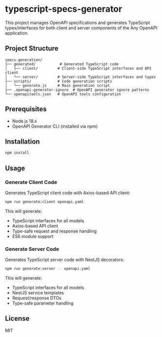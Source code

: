 # typescript-specs-generator

This project manages OpenAPI specifications and generates TypeScript types/interfaces for both client and server components of the Any OpenAPI application.

## Project Structure

```
specs-generation/
├── generated/           # Generated TypeScript code
│   ├── client/         # Client-side TypeScript interfaces and API client
│   └── server/         # Server-side TypeScript interfaces and types
├── scripts/            # Code generation scripts
│   └── generate.js     # Main generation script
├── .openapi-generator-ignore  # OpenAPI generator ignore patterns
└── openapitools.json   # OpenAPI tools configuration
```

## Prerequisites

- Node.js 18.x
- OpenAPI Generator CLI (installed via npm)

## Installation

```bash
npm install
```

## Usage

### Generate Client Code

Generates TypeScript client code with Axios-based API client:

```bash
npm run generate:client openapi.yaml
```

This will generate:
- TypeScript interfaces for all models
- Axios-based API client
- Type-safe request and response handling
- ES6 module support

### Generate Server Code

Generates TypeScript server code with NestJS decorators:

```bash
npm run generate:server -- openapi.yaml
```

This will generate:
- TypeScript interfaces for all models
- NestJS service templates
- Request/response DTOs
- Type-safe parameter handling

## License

MIT
